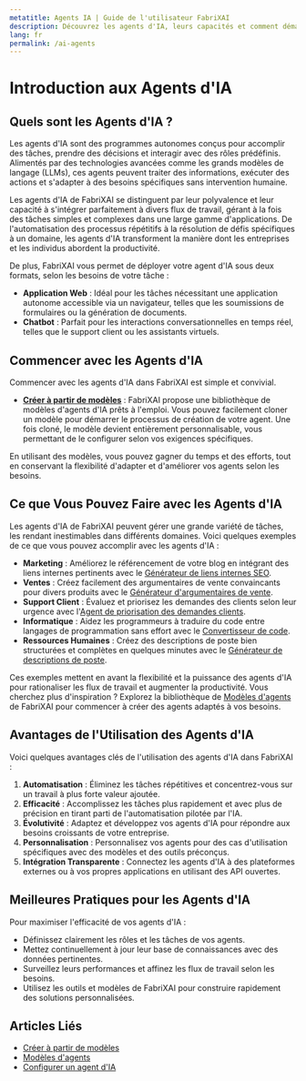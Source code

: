 ```yaml
---
metatitle: Agents IA | Guide de l'utilisateur FabriXAI
description: Découvrez les agents d'IA, leurs capacités et comment démarrer avec FabriXAI.
lang: fr
permalink: /ai-agents
---
```


# Introduction aux Agents d'IA  

## Quels sont les Agents d'IA ?  
Les agents d'IA sont des programmes autonomes conçus pour accomplir des tâches, prendre des décisions et interagir avec des rôles prédéfinis. Alimentés par des technologies avancées comme les grands modèles de langage (LLMs), ces agents peuvent traiter des informations, exécuter des actions et s'adapter à des besoins spécifiques sans intervention humaine.  

Les agents d'IA de FabriXAI se distinguent par leur polyvalence et leur capacité à s'intégrer parfaitement à divers flux de travail, gérant à la fois des tâches simples et complexes dans une large gamme d'applications. De l'automatisation des processus répétitifs à la résolution de défis spécifiques à un domaine, les agents d'IA transforment la manière dont les entreprises et les individus abordent la productivité.

De plus, FabriXAI vous permet de déployer votre agent d'IA sous deux formats, selon les besoins de votre tâche :

- **Application Web** : Idéal pour les tâches nécessitant une application autonome accessible via un navigateur, telles que les soumissions de formulaires ou la génération de documents.
- **Chatbot** : Parfait pour les interactions conversationnelles en temps réel, telles que le support client ou les assistants virtuels.
    

## Commencer avec les Agents d'IA  

Commencer avec les agents d'IA dans FabriXAI est simple et convivial.  

- **[Créer à partir de modèles](/en-us/create-from-templates/)** : FabriXAI propose une bibliothèque de modèles d'agents d'IA prêts à l'emploi. Vous pouvez facilement cloner un modèle pour démarrer le processus de création de votre agent. Une fois cloné, le modèle devient entièrement personnalisable, vous permettant de le configurer selon vos exigences spécifiques.  

En utilisant des modèles, vous pouvez gagner du temps et des efforts, tout en conservant la flexibilité d'adapter et d'améliorer vos agents selon les besoins.  


## Ce que Vous Pouvez Faire avec les Agents d'IA  

Les agents d'IA de FabriXAI peuvent gérer une grande variété de tâches, les rendant inestimables dans différents domaines. Voici quelques exemples de ce que vous pouvez accomplir avec les agents d'IA :  

- **Marketing** : Améliorez le référencement de votre blog en intégrant des liens internes pertinents avec le [Générateur de liens internes SEO](/en-us/agent-templates/seo-internal-link-builder/).
- **Ventes** : Créez facilement des argumentaires de vente convaincants pour divers produits avec le [Générateur d'argumentaires de vente](/en-us/agent-templates/sales-pitch-generator/).
- **Support Client** : Évaluez et priorisez les demandes des clients selon leur urgence avec l'[Agent de priorisation des demandes clients](/en-us/agent-templates/customer-inquiry-prioritizing-agent/).
- **Informatique** : Aidez les programmeurs à traduire du code entre langages de programmation sans effort avec le [Convertisseur de code](/en-us/agent-templates/code-convertor/).
- **Ressources Humaines** : Créez des descriptions de poste bien structurées et complètes en quelques minutes avec le [Générateur de descriptions de poste](/en-us/agent-templates/job-description-generator/).

Ces exemples mettent en avant la flexibilité et la puissance des agents d'IA pour rationaliser les flux de travail et augmenter la productivité. Vous cherchez plus d'inspiration ? Explorez la bibliothèque de [Modèles d'agents](/en-us/agent-templates/) de FabriXAI pour commencer à créer des agents adaptés à vos besoins.


## Avantages de l'Utilisation des Agents d'IA  

Voici quelques avantages clés de l'utilisation des agents d'IA dans FabriXAI :  

1. **Automatisation** : Éliminez les tâches répétitives et concentrez-vous sur un travail à plus forte valeur ajoutée.  
2. **Efficacité** : Accomplissez les tâches plus rapidement et avec plus de précision en tirant parti de l'automatisation pilotée par l'IA.  
3. **Évolutivité** : Adaptez et développez vos agents d'IA pour répondre aux besoins croissants de votre entreprise.  
4. **Personnalisation** : Personnalisez vos agents pour des cas d'utilisation spécifiques avec des modèles et des outils préconçus.  
5. **Intégration Transparente** : Connectez les agents d'IA à des plateformes externes ou à vos propres applications en utilisant des API ouvertes.  


## Meilleures Pratiques pour les Agents d'IA  

Pour maximiser l'efficacité de vos agents d'IA :  

- Définissez clairement les rôles et les tâches de vos agents.  
- Mettez continuellement à jour leur base de connaissances avec des données pertinentes.  
- Surveillez leurs performances et affinez les flux de travail selon les besoins.  
- Utilisez les outils et modèles de FabriXAI pour construire rapidement des solutions personnalisées.  


## Articles Liés
- [Créer à partir de modèles](/en-us/create-from-templates/)
- [Modèles d'agents](/en-us/agent-templates/)
- [Configurer un agent d'IA](/en-us/configure-ai-agent/)